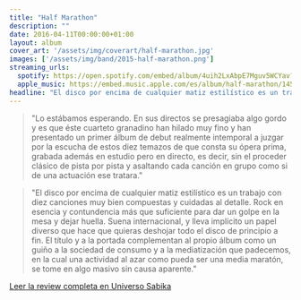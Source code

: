 ```yaml
---
title: "Half Marathon"
description: ""
date: 2016-04-11T00:00:00+01:00
layout: album
cover_art: '/assets/img/coverart/half-marathon.jpg'
images: ['/assets/img/band/2015-half-marathon.png']
streaming_urls:
  spotify: https://open.spotify.com/embed/album/4uih2LxAbpE7Mguv5WCYav?utm_source=generator
  apple_music: https://embed.music.apple.com/es/album/half-marathon/1452846098
headline: "El disco por encima de cualquier matiz estilístico es un trabajo con diez canciones muy bien compuestas y cuidadas al detalle. Rock en esencia y contundencia más que suficiente para dar un golpe en la mesa y dejar huella."
---
```


> "Lo estábamos esperando. En sus directos se presagiaba algo gordo y es que éste cuarteto granadino han hilado muy fino y han presentado un primer álbum de debut realmente intemporal a juzgar por la escucha de estos diez temazos de que consta su ópera prima, grabada además en estudio pero en directo, es decir, sin el proceder clásico de pista por pista y asaltando cada canción en grupo como si de una actuación ese tratara."

> "El disco por encima de cualquier matiz estilístico es un trabajo con diez canciones muy bien compuestas y cuidadas al detalle. Rock en esencia y contundencia más que suficiente para dar un golpe en la mesa y dejar huella. Suena internacional, y lleva implícito un papel diverso que hace que quieras deshojar todo el disco de principio a fin. El título y a la portada complementan al propio álbum como un guiño a la sociedad de consumo y a la mediatización que padecemos, en la cual una actividad al azar como pueda ser una media maratón, se tome en algo masivo sin causa aparente."

[Leer la review completa en Universo Sabika](https://www.tumblr.com/universosabika/142786139125/sibelclan-nuevo-disco-half-marathon-11-de)

